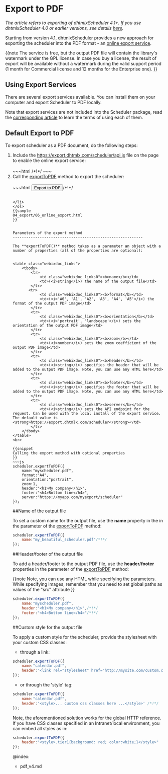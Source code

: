Export to PDF
===========================

*The article refers to exporting of dhtmlxScheduler 4.1+. If you use dhtmlxScheduler 4.0 or earlier versions, see details [here](pdf_v4.md).*


Starting from version 4.1, dhtmlxScheduler provides a new approach for exporting the scheduler into the PDF format - 
an [online export service](pdf.md#defaultexporttopdf).


{{note
The service is free, but the output PDF file will contain the library's watermark under the GPL license. In case you buy a license, the result of export will be available without a watermark
during the valid support period (1 month for Commercial license and 12 months for the Enterprise one).
}}

Using Export Services
-----------------------

There are several export services available. You can install them on your computer and export Scheduler to PDF locally.

Note that export services are not included into the Scheduler package, 
read the [corresponding article](https://dhtmlx.com/docs/products/dhtmlxGantt/export.shtml) to learn the terms of using each of them.


Default Export to PDF
----------------------

To export scheduler as a PDF document, do the following steps:

<ol>
	<li>Include the <a href="https://export.dhtmlx.com/scheduler/api.js" target="_blank">https://export.dhtmlx.com/scheduler/api.js</a> file on the page to enable the online export service: <br> <br>
~~~html
<script src="codebase/dhtmlxscheduler.js"></script>
<script src="https://export.dhtmlx.com/scheduler/api.js"></script>  /*!*/
<link rel="stylesheet" href="codebase/dhtmlxscheduler.css" type="text/css">
~~~
</li>
	<li>Call the <a href="pdf.md#parametersoftheexportmethod">exportToPDF</a> method to export the scheduler: <br> <br>
~~~html
<input value="Export to PDF" type="button" onclick='scheduler.exportToPDF()'>/*!*/

<script>
	scheduler.init('scheduler_here',new Date(2019,5,30),"month");
	scheduler.load("data/events");
</script>
~~~

</li>
</ol>
{{sample
04_export/06_online_export.html
}}


Parameters of the export method
----------------------------------------------------------

The **exportToPDF()** method takes as a parameter an object with a number of properties (all of the properties are optional):


<table class="webixdoc_links">
	<tbody>
    	<tr>
			<td class="webixdoc_links0"><b>name</b></td>
			<td>(<i>string</i>) the name of the output file</td>
		</tr>
       <tr>
			<td class="webixdoc_links0"><b>format</b></td>
			<td>(<i>'A0', 'A1', 'A2', 'A3', 'A4', 'A5'</i>) the format of the output PDF image</td>
		</tr>
        <tr>
			<td class="webixdoc_links0"><b>orientation</b></td>
			<td>(<i>'portrait', 'landscape'</i>) sets the orientation of the output PDF image</td>
		</tr>        
        <tr>
			<td class="webixdoc_links0"><b>zoom</b></td>
			<td>(<i>number</i>) sets the zoom coefficient of the output PDF image</td>
		</tr>
        <tr>
			<td class="webixdoc_links0"><b>header</b></td>
			<td>(<i>string</i>) specifies the header that will be added to the output PDF image. Note, you can use any HTML here</td>
		</tr>
        <tr>
			<td class="webixdoc_links0"><b>footer</b></td>
			<td>(<i>string</i>) specifies the footer that will be added to the output PDF image. Note, you can use any HTML here</td>
		</tr>
        <tr>
			<td class="webixdoc_links0"><b>server</b></td>
			<td>(<i>string</i>) sets the API endpoint for the request. Can be used with the local install of the export service. The default value is <strong>https://export.dhtmlx.com/scheduler</strong></td>
		</tr>
    </tbody>
</table>
<br>

{{snippet
Calling the export method with optional properties
}}
~~~js
scheduler.exportToPDF({
	name:"myscheduler.pdf",
	format:"A4",
    orientation:"portrait",
    zoom:1,
    header:"<h1>My company</h1>",
    footer:"<h4>Bottom line</h4>",
    server:"https://myapp.com/myexport/scheduler"
});
~~~


##Name of the output file

To set a custom name for the output file, use the **name** property in the in the parameter of the [exportToPDF](pdf.md#parametersoftheexportmethod) method:

~~~js
scheduler.exportToPDF({
	name:"my_beautiful_scheduler.pdf"/*!*/
});
~~~


##Header/footer of the output file

To add a header/footer to the output PDF file, use the **header**/**footer** properties in the parameter of the [exportToPDF](pdf.md#parametersoftheexportmethod) method:

{{note
Note, you can use any HTML while specifying the parameters. While specifying images, remember that you need to set global paths as values of the "src" attribute
}}

~~~js
scheduler.exportToPDF({
	name:"myscheduler.pdf",
	header:"<h1>My company</h1>",/*!*/
	footer:"<h4>Bottom line</h4>"/*!*/
});
~~~


##Custom style for the output file

To apply a custom style for the scheduler, provide the stylesheet with your custom CSS classes:

- through a link:

~~~js
scheduler.exportToPDF({
    name:"calendar.pdf",
    header:'<link rel="stylesheet" href="http://mysite.com/custom.css">' /*!*/
});
~~~

- or through the 'style' tag:

~~~js
scheduler.exportToPDF({
    name:"calendar.pdf",
    header:'<style>... custom css classes here ...</style>' /*!*/
});
~~~


Note, the aforementioned solution works for the global HTTP reference. If you have CSS classes specified in an Intranet/local environment, you can embed all styles as in:

~~~js
scheduler.exportToPDF({
	header:"<style>.tier1{background: red; color:white;}</style>"
});
~~~



@index:
- pdf_v4.md